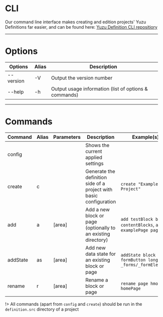 # CLI
Our command line interface makes creating and edition projects' Yuzu Definitions far easier, and can be found here: [Yuzu Definition CLI repositiory](https://github.com/balanced-dev/yuzu-definition-cli)

---

# Options
| Options        				| Alias 			| Description                                           |
| ----------------------------- | -----------------	| -----------------------------------------------------	|
| --version                     | -V				| Output the version number                             |
| --help             			| -h				| Output usage information (list of options & commands) |

---

# Commands
| Command        				| Alias 			| Parameters    	                | Description                                                           | Example(s)                                                    |
| ----------------------------- | -----------------	| --------------------------------- | ---------------------------------------------------------------------	| -------------------------------------------------------------	|
| config                        |   				| <type>				            | Shows the current applied settings                                    |                                                               |
| create                        | c					| <name>				            | Generate the definition side of a project with basic configuration    | `create "Example Project"`                                    |
| add                           | a 				| <type> <name> [area]				| Add a new block or page (optionally to an existing directory)         | `add testBlock block contentBlocks`, `add examplePage page`   |
| addState                      | as				| <type> <name> <state> [area]      | Add new data state for an existing block or page                      | `addState block formButton longTitle _forms/_formElements`    |
| rename                        | r					| <type> <oldName> <newName> [area] | Rename a block or page                                                | `rename page hmoePage homePage`                               |

!> All commands (apart from `config` and `create`) should be run in the `definition.src` directory of a project
